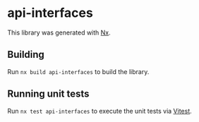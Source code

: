 # api-interfaces

This library was generated with [Nx](https://nx.dev).

## Building

Run `nx build api-interfaces` to build the library.

## Running unit tests

Run `nx test api-interfaces` to execute the unit tests via [Vitest](https://vitest.dev/).
